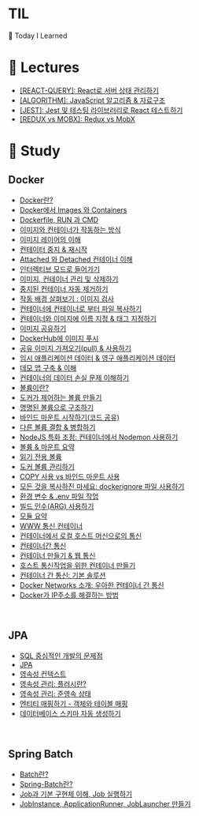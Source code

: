 # TIL
🏴 Today I Learned

# 📌 Lectures

* [[REACT-QUERY]: React로 서버 상태 관리하기](https://github.com/chromeheartz/TIL/tree/main/Lectures/Udemy-ReactQuery)
* [[ALGORITHM]: JavaScript 알고리즘 & 자료구조](https://github.com/chromeheartz/TIL/tree/main/Lectures/Udemy-Algorithm)
* [[JEST]: Jest 및 테스팅 라이브러리로 React 테스트하기](https://github.com/chromeheartz/TIL/tree/main/Lectures/Udemy-Jest)
* [[REDUX vs MOBX]: Redux vs MobX](https://github.com/chromeheartz/TIL/tree/main/Lectures/Inflearn-ReduxVSMobX)

# 📌 Study

<!--
<details>
  <summary> ✅ Finders </summary>
-->

## Docker
* [Docker란?](https://github.com/KIMINJOONG/TIL/blob/main/Docker%26Kubernetes/2023-08-06.md)
* [Docker에서 Images 와 Containers](https://github.com/KIMINJOONG/TIL/blob/main/Docker%26Kubernetes/2023-08-10.md)
* [Dockerfile, RUN 과 CMD](https://github.com/KIMINJOONG/TIL/blob/main/Docker%26Kubernetes/2023-08-14.md)
* [이미지와 컨테이너가 작동하는 방식](https://github.com/KIMINJOONG/TIL/blob/main/Docker%26Kubernetes/2023-08-15.md)
* [이미지 레이어의 이해](https://github.com/KIMINJOONG/TIL/blob/main/Docker%26Kubernetes/2023-08-17.md)
* [컨테이터 중지 & 재시작](https://github.com/KIMINJOONG/TIL/blob/main/Docker%26Kubernetes/2023-08-18.md)
* [Attached 와 Detached 컨테이너 이해](https://github.com/KIMINJOONG/TIL/blob/main/Docker%26Kubernetes/2023-08-19.md)
* [인터렉티브 모드로 들어가기](https://github.com/KIMINJOONG/TIL/blob/main/Docker%26Kubernetes/2023-08-20.md)
* [이미지, 컨테이너 관리 및 삭제하기](https://github.com/KIMINJOONG/TIL/blob/main/Docker%26Kubernetes/2023-08-21.md)
* [중지된 컨테이너 자동 제거하기](https://github.com/KIMINJOONG/TIL/blob/main/Docker%26Kubernetes/2023-08-22.md)
* [작동 배경 살펴보기 : 이미지 검사](https://github.com/KIMINJOONG/TIL/blob/main/Docker%26Kubernetes/2023-08-23.md)
* [컨테이너에 컨테이너로 부터 파일 복사하기](https://github.com/KIMINJOONG/TIL/blob/main/Docker%26Kubernetes/2023-08-24.md)
* [컨테이너와 이미지에 이름 지정 & 태그 지정하기](https://github.com/KIMINJOONG/TIL/blob/main/Docker%26Kubernetes/2023-08-25.md)
* [이미지 공유하기](https://github.com/KIMINJOONG/TIL/blob/main/Docker%26Kubernetes/2023-08-26.md)
* [DockerHub에 이미지 푸시](https://github.com/KIMINJOONG/TIL/blob/main/Docker%26Kubernetes/2023-08-27.md)
* [공유 이미지 가져오기(pull) & 사용하기](https://github.com/KIMINJOONG/TIL/blob/main/Docker%26Kubernetes/2023-08-28.md)
* [임시 애플리케이션 데이터 & 영구 애플리케이션 데이터](https://github.com/KIMINJOONG/TIL/blob/main/Docker%26Kubernetes/2023-08-29.md)
* [데모 앱 구축 & 이해](https://github.com/KIMINJOONG/TIL/blob/main/Docker%26Kubernetes/2023-08-30.md)
* [컨테이너의 데이터 손실 문제 이해하기](https://github.com/KIMINJOONG/TIL/blob/main/Docker%26Kubernetes/2023-08-31.md)
* [볼륨이란?](https://github.com/KIMINJOONG/TIL/blob/main/Docker%26Kubernetes/2023-09-01.md)
* [도커가 제어하는 볼륨 만들기](https://github.com/KIMINJOONG/TIL/blob/main/Docker%26Kubernetes/2023-09-02.md)
* [명명된 볼륨으로 구조하기](https://github.com/KIMINJOONG/TIL/blob/main/Docker%26Kubernetes/2023-09-03.md)
* [바인드 마운트 시작하기(코드 공유)](https://github.com/KIMINJOONG/TIL/blob/main/Docker%26Kubernetes/2023-09-04.md)
* [다른 볼륨 결합 & 병합하기](https://github.com/KIMINJOONG/TIL/blob/main/Docker%26Kubernetes/2023-09-05.md)
* [NodeJS 특화 조정: 컨테이너에서 Nodemon 사용하기](https://github.com/KIMINJOONG/TIL/blob/main/Docker%26Kubernetes/2023-09-06.md)
* [볼륨 & 마운트 요약](https://github.com/KIMINJOONG/TIL/blob/main/Docker%26Kubernetes/2023-09-07.md)
* [읽기 전용 볼륨](https://github.com/KIMINJOONG/TIL/blob/main/Docker%26Kubernetes/2023-09-08.md)
* [도커 볼륨 관리하기](https://github.com/KIMINJOONG/TIL/blob/main/Docker%26Kubernetes/2023-09-09.md)
* [COPY 사용 vs 바인드 마운트 사용](https://github.com/KIMINJOONG/TIL/blob/main/Docker%26Kubernetes/2023-09-10.md)
* [모든 것을 복사하진 마세요: dockerignore 파일 사용하기](https://github.com/KIMINJOONG/TIL/blob/main/Docker%26Kubernetes/2023-09-11.md)
* [환경 변수 & .env 파일 작업](https://github.com/KIMINJOONG/TIL/blob/main/Docker%26Kubernetes/2023-09-12.md)
* [빌드 인수(ARG) 사용하기](https://github.com/KIMINJOONG/TIL/blob/main/Docker%26Kubernetes/2023-09-13.md)
* [모듈 요약](https://github.com/KIMINJOONG/TIL/blob/main/Docker%26Kubernetes/2023-09-14.md)
* [WWW 통신 컨테이너](https://github.com/KIMINJOONG/TIL/blob/main/Docker%26Kubernetes/2023-09-15.md)
* [컨테이너에서 로컬 호스트 머신으로의 통신](https://github.com/KIMINJOONG/TIL/blob/main/Docker%26Kubernetes/2023-09-16.md)
* [컨테이너간 통신](https://github.com/KIMINJOONG/TIL/blob/main/Docker%26Kubernetes/2023-09-17.md)
* [컨테이너 만들기 & 웹 통신](https://github.com/KIMINJOONG/TIL/blob/main/Docker%26Kubernetes/2023-09-18.md)
* [호스트 통신작업을 위한 컨테이너 만들기](https://github.com/KIMINJOONG/TIL/blob/main/Docker%26Kubernetes/2023-09-19.md)
* [컨테이너 간 통신: 기본 솔루션](https://github.com/KIMINJOONG/TIL/blob/main/Docker%26Kubernetes/2023-09-20.md)
* [Docker Networks 소개: 우아한 컨테이너 간 통신](https://github.com/KIMINJOONG/TIL/blob/main/Docker%26Kubernetes/2023-09-21.md)
* [Docker가 IP주소를 해결하는 방법](https://github.com/KIMINJOONG/TIL/blob/main/Docker%26Kubernetes/2023-09-22.md)

<br>

## JPA
* [SQL 중심적인 개발의 문제점](https://github.com/Djangowon/TIL/blob/dcb6e3062afe9a9bf8afdf4545ff80496acd6de3/Java/JPA/SQL%20%EC%A4%91%EC%8B%AC%EC%A0%81%EC%9D%B8%20%EA%B0%9C%EB%B0%9C%EC%9D%98%20%EB%AC%B8%EC%A0%9C%EC%A0%90.md/)
* [JPA](https://github.com/Djangowon/TIL/blob/main/Java/JPA/JPA.md)
* [영속성 컨텍스트](https://github.com/Djangowon/TIL/blob/main/Java/JPA/%EC%98%81%EC%86%8D%EC%84%B1%20%EC%BB%A8%ED%85%8D%EC%8A%A4%ED%8A%B8.md)
* [영속성 관리: 플러시란?](https://github.com/Djangowon/TIL/blob/main/Java/JPA/%ED%94%8C%EB%9F%AC%EC%8B%9C.md)
* [영속성 관리: 준영속 상태](https://github.com/Djangowon/TIL/blob/main/Java/JPA/%EC%A4%80%EC%98%81%EC%86%8D%20%EC%83%81%ED%83%9C.md/)
* [엔티티 매핑하기 - 객체와 테이블 매핑](https://github.com/Djangowon/TIL/blob/main/Java/JPA/%EC%97%94%ED%8B%B0%ED%8B%B0%20%EB%A7%A4%ED%95%91%20-%20%EA%B0%9D%EC%B2%B4%EC%99%80%20%ED%85%8C%EC%9D%B4%EB%B8%94%20%EB%A7%A4%ED%95%91.md)
* [데이터베이스 스키마 자동 생성하기](https://github.com/Djangowon/TIL/blob/main/Java/JPA/%EB%8D%B0%EC%9D%B4%ED%84%B0%EB%B2%A0%EC%9D%B4%EC%8A%A4%20%EC%8A%A4%ED%82%A4%EB%A7%88%20%EC%9E%90%EB%8F%99%20%EC%83%9D%EC%84%B1.md)

<br>

## Spring Batch
* [Batch란?](https://github.com/gilyeon00/TIL/blob/main/Spring-Batch/1-%EB%B0%B0%EC%B9%98%EB%9E%80%3F.md)
* [Spring-Batch란?](https://github.com/gilyeon00/TIL/blob/main/Spring-Batch/2-Spring-Batch%EB%9E%80%3F.md)
* [Job과 기본 구현체 이해, Job 실행하기](https://github.com/gilyeon00/TIL/blob/main/Spring-Batch/3-Job.md)
* [JobInstance, ApplicationRunner, JobLauncher 만들기](https://github.com/gilyeon00/TIL/blob/main/Spring-Batch/4-JobInstance.md)

<br>


<br>
<!--
</details>
-->

